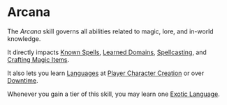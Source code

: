 # Arcana

The *Arcana* skill governs all abilities related to magic, lore, and in-world knowledge.

It directly impacts [Known Spells](../../Magic/Spellcasting/Spell%20Learning/Known%20Spells.md), [Learned Domains](../../Magic/Spellcasting/Spell%20Learning/Learned%20Domains.md), [Spellcasting](../../Magic/Spellcasting/Spellcasting.md), and [Crafting Magic Items](../../Magic/Crafting/Crafting%20Magic%20Items.md).

It also lets you learn [Languages](../Ancenstries/The%20People%20of%20Mithrinia/Languages/Languages.md) at [Player Character Creation](../../Character%20Creation/Player%20Character%20Creation.md) or over [Downtime](../../Game%20Procedures/Exploration/Downtime.md).

Whenever you gain a tier of this skill, you may learn one [Exotic Language](../Ancenstries/The%20People%20of%20Mithrinia/Languages/Languages.md#Exotic%20Languages).
